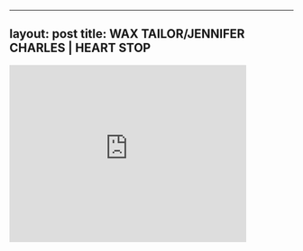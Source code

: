 

---
layout: post
title: WAX TAILOR/JENNIFER CHARLES | HEART STOP
---


<iframe width="420" height="315" src="http://www.youtube.com/embed/ITA1cDGWhTU" frameborder="0" allowfullscreen></iframe>

